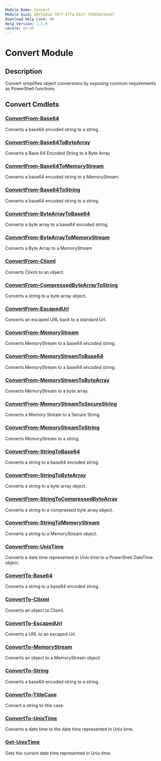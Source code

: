 ```yaml
---
Module Name: Convert
Module Guid: d87140ad-7077-477a-b517-758954215e87
Download Help Link: NA
Help Version: 1.2.0
Locale: en-US
---
```


# Convert Module
## Description
Convert simplifies object conversions by exposing common requirements as PowerShell functions.

## Convert Cmdlets
### [ConvertFrom-Base64](ConvertFrom-Base64.md)
Converts a base64 encoded string to a string.

### [ConvertFrom-Base64ToByteArray](ConvertFrom-Base64ToByteArray.md)
Converts a Base 64 Encoded String to a Byte Array

### [ConvertFrom-Base64ToMemoryStream](ConvertFrom-Base64ToMemoryStream.md)
Converts a base64 encoded string to a MemoryStream.

### [ConvertFrom-Base64ToString](ConvertFrom-Base64ToString.md)
Converts a base64 encoded string to a string.

### [ConvertFrom-ByteArrayToBase64](ConvertFrom-ByteArrayToBase64.md)
Converts a byte array to a base64 encoded string.

### [ConvertFrom-ByteArrayToMemoryStream](ConvertFrom-ByteArrayToMemoryStream.md)
Converts a Byte Array to a MemoryStream

### [ConvertFrom-Clixml](ConvertFrom-Clixml.md)
Converts Clixml to an object.

### [ConvertFrom-CompressedByteArrayToString](ConvertFrom-CompressedByteArrayToString.md)
Converts a string to a byte array object.

### [ConvertFrom-EscapedUrl](ConvertFrom-EscapedUrl.md)
Converts an escaped URL back to a standard Url.

### [ConvertFrom-MemoryStream](ConvertFrom-MemoryStream.md)
Converts MemoryStream to a base64 encoded string.

### [ConvertFrom-MemoryStreamToBase64](ConvertFrom-MemoryStreamToBase64.md)
Converts MemoryStream to a base64 encoded string.

### [ConvertFrom-MemoryStreamToByteArray](ConvertFrom-MemoryStreamToByteArray.md)
Converts MemoryStream to a byte array.

### [ConvertFrom-MemoryStreamToSecureString](ConvertFrom-MemoryStreamToSecureString.md)
Converts a Memory Stream to a Secure String

### [ConvertFrom-MemoryStreamToString](ConvertFrom-MemoryStreamToString.md)
Converts MemoryStream to a string.

### [ConvertFrom-StringToBase64](ConvertFrom-StringToBase64.md)
Converts a string to a base64 encoded string.

### [ConvertFrom-StringToByteArray](ConvertFrom-StringToByteArray.md)
Converts a string to a byte array object.

### [ConvertFrom-StringToCompressedByteArray](ConvertFrom-StringToCompressedByteArray.md)
Converts a string to a compressed byte array object.

### [ConvertFrom-StringToMemoryStream](ConvertFrom-StringToMemoryStream.md)
Converts a string to a MemoryStream object.

### [ConvertFrom-UnixTime](ConvertFrom-UnixTime.md)
Converts a date time represented in Unix time to a PowerShell DateTime object.

### [ConvertTo-Base64](ConvertTo-Base64.md)
Converts a string to a base64 encoded string.

### [ConvertTo-Clixml](ConvertTo-Clixml.md)
Converts an object to Clixml.

### [ConvertTo-EscapedUrl](ConvertTo-EscapedUrl.md)
Converts a URL to an escaped Url.

### [ConvertTo-MemoryStream](ConvertTo-MemoryStream.md)
Converts an object to a MemoryStream object.

### [ConvertTo-String](ConvertTo-String.md)
Converts a base64 encoded string to a string.

### [ConvertTo-TitleCase](ConvertTo-TitleCase.md)
Convert a string to title case.

### [ConvertTo-UnixTime](ConvertTo-UnixTime.md)
Converts a date time to the date time represented in Unix time.

### [Get-UnixTime](Get-UnixTime.md)
Gets the current date time represented in Unix time.
